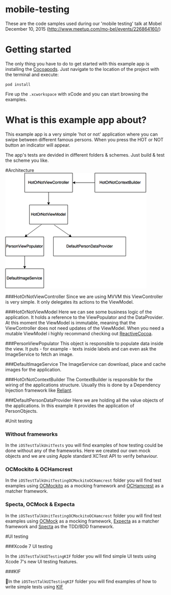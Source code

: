 # mobile-testing
These are the code samples used during our 'mobile testing' talk at Mobel December 10, 2015 (http://www.meetup.com/mo-bel/events/226864160/)

# Getting started

The only thing you have to do to get started with this example app is installing the [Cocoapods](https://cocoapods.org).
Just navigate to the location of the project with the terminal and execute:

```
pod install
```

Fire up the `.xcworkspace` with xCode and you can start browsing the examples.

# What is this example app about?

This example app is a very simple 'hot or not' application where you can swipe between different famous persons. When you press the HOT or NOT button an indicator will appear.

The app's tests are devided in different folders & schemes. 
Just build & test the scheme you like.

#Architecture
![architecture](https://github.com/appfoundry/mobile-testing/blob/master/Documentation/Images/architecture.png)

###HotOrNotViewController
Since we are using MVVM this ViewController is very simple. It only delegates its actions to the ViewModel.

###HotOrNotViewModel
Here we can see some business logic of the application. It holds a reference to the ViewPopulator and the DataProvider. At this moment the ViewModel is immutable, meaning that the ViewController does not need updates of the ViewModel. When you need a mutable ViewModel i highly recommand checking out [ReactiveCocoa](https://github.com/ReactiveCocoa/ReactiveCocoa).

###PersonViewPopulator
This object is responsible to populate data inside the view. It puts - for example - texts inside labels and can even ask the ImageService to fetch an image.

###DefaultImageService
The ImageService can download, place and cache images for the application.

###HotOrNotContextBuilder
The ContextBuilder is responsible for the wiring of the applications structure. Usually this is done by a Dependency Injection framework like [Reliant](https://github.com/appfoundry/Reliant).

###DefaultPersonDataProvider
Here we are holding all the value objects of the applications. In this example it provides the application of PersonObjects.

#Unit testing

### Without frameworks

In the `iOSTestTalkUnitTests` you will find examples of how testing could be done without any of the frameworks. Here we created our own mock objects and we are using Apple standard XCTest API to verify behaviour.

### OCMockito & OCHamcrest

In the `iOSTestTalkUnitTestingOCMockitoOCHamcrest` folder you will find test examples using [OCMockito](https://github.com/jonreid/OCMockito) as a mocking framework and [OCHamcrest](https://github.com/hamcrest/OCHamcrest) as a matcher framework.

### Specta, OCMock & Expecta

In the `iOSTestTalkUnitTestingOCMockitoOCHamcrest` folder you will find test examples using [OCMock](http://ocmock.org) as a mocking framework, [Expecta](https://github.com/specta/expecta) as a matcher framework and [Specta](https://github.com/specta/specta) as the TDD/BDD framework.

#UI testing

###Xcode 7 UI testing

In the `iOSTestTalkUITestingKIF` folder you will find simple UI tests using Xcode 7's new UI testing features.

###KIF

In the `iOSTestTalkUITestingKIF` folder you will find examples of how to write simple tests using [KIF](https://github.com/kif-framework/KIF)
